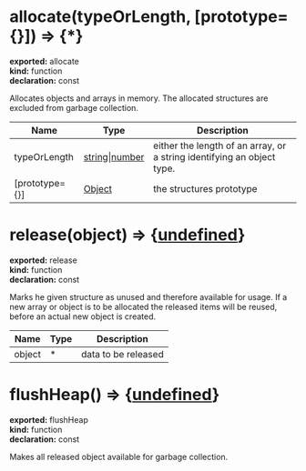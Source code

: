 # allocate(typeOrLength, [prototype={}]) => {*}          
  
**exported:** allocate          
**kind:** function          
**declaration:** const          
  
Allocates objects and arrays in memory. The allocated structures are excluded from garbage collection.          
  
| Name | Type | Description |            
|------|------|-------------|            
| typeOrLength | [string](https://developer.mozilla.org/en-US/docs/Web/JavaScript/Reference/Global_Objects/String)&#124;[number](https://developer.mozilla.org/en-US/docs/Web/JavaScript/Reference/Global_Objects/Number) | either the length of an array, or a string identifying an object type. |            
| [prototype={}] | [Object](https://developer.mozilla.org/en-US/docs/Web/JavaScript/Reference/Global_Objects/Object) | the structures prototype |\n          
# release(object) => {[undefined](https://developer.mozilla.org/en-US/docs/Web/JavaScript/Reference/Global_Objects/undefined)}        
  
**exported:** release        
**kind:** function        
**declaration:** const        
  
Marks he given structure as unused and therefore available for usage. If a new array or object is to be allocated the released items will be reused, before an actual new object is created.        
  
| Name | Type | Description |          
|------|------|-------------|          
| object | * | data to be released |\n        
# flushHeap() => {[undefined](https://developer.mozilla.org/en-US/docs/Web/JavaScript/Reference/Global_Objects/undefined)}      
  
**exported:** flushHeap      
**kind:** function      
**declaration:** const      
  
Makes all released object available for garbage collection.      
  

